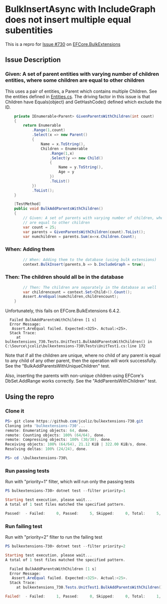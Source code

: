 # BulkInsertAsync with IncludeGraph does not insert multiple equal subentities

This is a repro for [Issue #730](https://github.com/borisdj/EFCore.BulkExtensions/issues/780) on [EFCore.BulkExtensions](https://github.com/borisdj/EFCore.BulkExtensions)

## Issue Description

### Given: A set of parent entities with varying number of children entities, where some children are equal to other children 

This uses a pair of entities, a Parent which contains multiple Children. See the entities defined in [Entities.cs](https://github.com/jcoliz/bulkextensions-730/blob/main/Data/Entities.cs). The driving factor in this issue is that Children have Equals(object) and GetHashCode() defined which exclude the ID.

```C#
    private IEnumerable<Parent> GivenParentsWithChildren(int count)
    {
        return Enumerable
            .Range(1,count)
            .Select(x => new Parent() 
            { 
                Name = x.ToString(),
                Children = Enumerable
                    .Range(1,x)
                    .Select(y => new Child() 
                    { 
                        Name = y.ToString(), 
                        Age = y
                    })
                    .ToList()
            })
            .ToList();
    }

    [TestMethod]
    public void BulkAddParentsWithChildren()
    {
        // Given: A set of parents with varying number of children, where some children
        // are equal to other children 
        var count = 25;
        var parents = GivenParentsWithChildren(count).ToList();
        var numchildren = parents.Sum(x=>x.Children.Count);
```

### When: Adding them 

```C#
        // When: Adding them to the database (using bulk extensions)
        context.BulkInsert(parents,b => b.IncludeGraph = true);
```

### Then: The children should all be in the database

```C#
        // Then: The children are separately in the database as well
        var childrencount = context.Set<Child>().Count();
        Assert.AreEqual(numchildren,childrencount);
    }
```

Unfortunately, this fails on EFCore.BulkExtensions 6.4.2.

```
  Failed BulkAddParentsWithChildren [1 s]
  Error Message:
   Assert.AreEqual failed. Expected:<325>. Actual:<25>.
  Stack Trace:
     at bulkextensions_730.Tests.UnitTest1.BulkAddParentsWithChildren() in C:\Source\jcoliz\bulkextensions-730\Tests\UnitTest1.cs:line 172
```

Note that if all the children are unique, where no child of any parent is equal to any child of any other parent, then the operation will
work successfully. See the "BulkAddParentsWithUniqueChildren" test.

Also, inserting the parents with non-unique children using EFCore's DbSet.AddRange works correctly. See the "AddParentsWithChildren" test.

## Using the repro

### Clone it

```Powershell
PS> git clone https://github.com/jcoliz/bulkextensions-730.git
Cloning into 'bulkextensions-730'...
remote: Enumerating objects: 64, done.
remote: Counting objects: 100% (64/64), done.
remote: Compressing objects: 100% (30/30), done.
Receiving objects: 100% (64/64), 21.12 KiB | 322.00 KiB/s, done.
Resolving deltas: 100% (24/24), done.

PS> cd .\bulkextensions-730\
```

### Run passing tests

Run with "priority=1" filter, which will run only the passing tests

```Powershell
PS bulkextensions-730> dotnet test --filter priority=1

Starting test execution, please wait...
A total of 1 test files matched the specified pattern.

Passed!  - Failed:     0, Passed:     5, Skipped:     0, Total:     5, Duration: 3 s - bulkextensions-730.dll (net6.0)
```

### Run failing test

Run with "priority=2" filter to run the failing test

```Powershell
PS bulkextensions-730> dotnet test --filter priority=2

Starting test execution, please wait...
A total of 1 test files matched the specified pattern.

  Failed BulkAddParentsWithChildren [1 s]
  Error Message:
   Assert.AreEqual failed. Expected:<325>. Actual:<25>.
  Stack Trace:
     at bulkextensions_730.Tests.UnitTest1.BulkAddParentsWithChildren() in bulkextensions-730\Tests\UnitTest1.cs:line 172

Failed!  - Failed:     1, Passed:     0, Skipped:     0, Total:     1, Duration: 1 s - bulkextensions-730.dll (net6.0)
```
